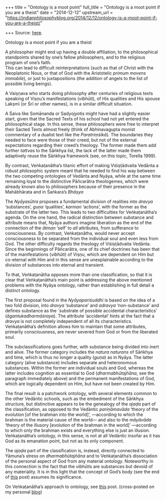 +++
title = "Ontology is a moot point"
full_title = "Ontology is a moot point if you are a theist"
date = "2014-12-12"
upstream_url = "https://indianphilosophyblog.org/2014/12/12/ontology-is-a-moot-point-if-you-are-a-theist/"

+++
Source: [here](https://indianphilosophyblog.org/2014/12/12/ontology-is-a-moot-point-if-you-are-a-theist/).

Ontology is a moot point if you are a theist

A philosopher might end up having a double affiliation, to the
philosophical standpoints shared by one’s fellow philosophers, and to
the religious program of one’s faith.  
This can lead to difficult reinterpretations (such as that of Christ
with the Neoplatonic Nous, or that of God with the Aristotelic *primum
movens immobile*), or just to juxtapositions (the addition of angels to
the list of possible living beings).

A Vaiṣṇava who starts doing philosophy after centuries of religious
texts speaking of Viṣṇu’s manifestations (*vibhūti*), of His qualities
and His spouse Lakṣmī (or Śrī or other names), is in a similar difficult
situation.

A Śaiva like Somānanda or Sadyojyotis might have had a slightly easier
start, given that the Sacred Texts of his school had not yet entered the
philosophical stage. In this sense, these philosophers were free to
interpret their Sacted Texts almost freely (think of Abhinavagupta
monist commentary of a dualist text like the *Paratriṃśikā*). The
boundaries they needed to face were those of their creed, but not of the
external expectations regarding their creed’s theology. The former made
them add further *tattva*s to the Sāṅkhya list, the lack of the latter
made them adaptively reuse the Sāṅkhya framework (see, on this topic,
Torella 1999).

By contrast, Veṅkaṭanātha’s titanic effort of making Viśiṣṭādvaita
Vedānta a robust philosophic system meant that he needed to find his way
between the two competing ontologies of Vedānta and Nyāya, while at the
same time remaining loyal to the distinctive Pāñcarātra theologemes,
which were already known also to philosophers because of their presence
in the Mahābhārata and in Śaṅkara’s *Bhāṣya*

The *Nyāyasūtra* proposes a fundamental division of realities into
*dravya* ‘substances’, *guṇa* ‘qualities’, *karman* ‘actions’, with the
former as the substrate of the latter two. This leads to two
difficulties for Veṅkaṭanātha’s agenda. On the one hand, the radical
distinction between substance and attribute means that, Nyāya authors
imagine liberation as the end of the connection of the *ātman* ‘self’ to
*all* attributes, from sufferance to consciousness. By contrast,
Veṅkaṭanātha, would never accept consciousness to be separated from the
individual soul and even less from God. The other difficulty regards the
theology of Viśiṣṭādvaita Vedānta. Since the beginnings of Pāñcarātra,
one of its chief doctrines has been that of the manifestations
(*vibhūti*) of Viṣṇu, which are dependent on Him but co-eternal with Him
and in this sense are unexplainable according to the division of
substances into eternal and transient.

To that, Veṅkaṭanātha opposes more than one classification, so that it
is clear that Veṅkaṭanātha’s main point is addressing the above
mentioned problems with the Nyāya ontology, rather than establishing in
full detail a distinct ontology.

The first proposal found in the *Nyāyapariśuddhi* is based on the idea
of a two fold division, into *dravya* ‘substance’ and *adravya*
‘non-substance’ and defines substance as the \`substrate of possible
accidental characteristics’ (*āgantukadharmāśraya*). The attribute
‘accidental’ hints at the fact that a *dravya* is not completely
independent of all its characteristics. Veṅkaṭanātha’s definition allows
him to maintain that some attributes, primarily consciousness, are never
severed from God or from the liberated soul.

The subclassifications goes further, with substance being divided into
inert and alive. The former category includes the *natura naturans* of
Sāṅkhya and time, which is thus no longer a quality (*guṇa*) as in
Nyāya. The latter category (alive substance) includes separate and
heteronomous substances. Within the former are individual souls and God,
whereas the latter includes cognition as essential to God
(*dharmabhūtajñāna*, see the paragraph immediately above) and the
permanent manifestations of God, which are logically dependent on Him,
but have not been created by Him.

The final result is a patchwork ontology, with several elements common
to the other Vedāntic schools, such as the embedment of the Sāṅkhya
structure, but distinctive appears to be the genealogy of the *ajaḍa*
part of the classification, as opposed to the Vedāntic *pariṇāmavāda*
‘theory of the evolution \[of the brahman into the world\]’, —according
to which the brahman is the material cause of the world— and also to the
*māyāvāda* ‘theory of the illusory \[evolution of the brahman in the
world\]’ —according to which only the brahman exists and everything else
is just an illusion. Veṅkaṭanātha’s ontology, in this sense, is not at
all Vedāntic insofar as it has God as its emanation point, but not as
its only component.

The *ajaḍa* part of the classification is, instead, directly connected
to Yāmuna’s stress on *dharmabhūtajñāna* and to Veṅkaṭanātha’s
dissociation of the personal aspect of God from any material ontology.
Noteworthy in this connection is the fact that the *vibhūti*s are
substances but devoid of any materiality. It is in this light that the
concept of God’s body (see the end of
[this](http://elisafreschi.com/2014/10/30/ve%E1%B9%85ka%E1%B9%ADanathas-epistemology-ontology-and-theology/)
post) assumes its significance.

On Veṅkaṭanātha’s approach to ontology, see
[this](http://elisafreschi.com/2014/10/30/ve%E1%B9%85ka%E1%B9%ADanathas-epistemology-ontology-and-theology/)
post. (cross-posted on my personal [blog](http://elisafreschi.com))
